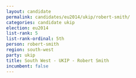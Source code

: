 ```yaml
---
layout: candidate
permalink: candidates/eu2014/ukip/robert-smith/
categories: candidate ukip
election: eu2014
list-rank: 5
list-rank-ordinal: 5th
person: robert-smith
region: south-west
party: ukip
title: South West - UKIP - Robert Smith
incumbent: false
---
```

